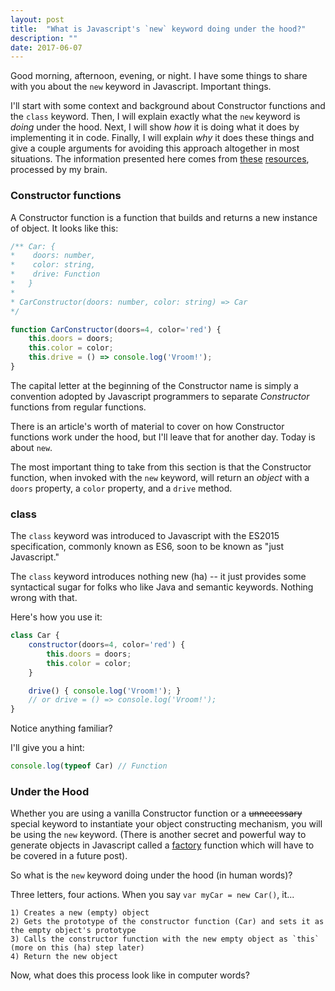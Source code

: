 ```yaml
---
layout: post
title:  "What is Javascript's `new` keyword doing under the hood?"
description: ""
date: 2017-06-07
---
```


Good morning, afternoon, evening, or night. I have some things to share with you about the `new` keyword in Javascript. Important things. 

I'll start with some context and background about Constructor functions and the `class` keyword. Then, I will explain exactly what the `new` keyword is *doing* under the hood. Next,
 I will show *how* it is doing what it does by implementing it in code. Finally, I will explain *why* it does these things and give a couple arguments for avoiding this approach altogether in most situations. The information presented here comes from [these](https://www.youtube.com/watch?v=Y3zzCY62NYc) [resources](https://medium.com/javascript-scene/javascript-factory-functions-vs-constructor-functions-vs-classes-2f22ceddf33e), processed by my brain. 

### Constructor functions
A Constructor function is a function that builds and returns a new instance of object. It looks like this: 

```javascript
/** Car: {
*    doors: number,
*    color: string,
*    drive: Function
*   }
*
* CarConstructor(doors: number, color: string) => Car
*/

function CarConstructor(doors=4, color='red') {
    this.doors = doors;
    this.color = color;
    this.drive = () => console.log('Vroom!');
}
```

The capital letter at the beginning of the Constructor name is simply a convention adopted by Javascript programmers to separate *Constructor* functions from regular functions. 

There is an article's worth of material to cover on how Constructor functions work under the hood, but I'll leave that for another day. Today is about `new`. 

The most important thing to take from this section is that the Constructor function, when invoked with the `new` keyword, will return an *object* with a `doors` property, a `color` property, and a `drive` method.

### **class**
The `class` keyword was introduced to Javascript with the ES2015 specification, commonly known as ES6, soon to be known as "just Javascript."

The `class` keyword introduces nothing new (ha) -- it just provides some syntactical sugar for folks who like Java and semantic keywords. Nothing wrong with that. 

Here's how you use it:

```javascript
class Car {
    constructor(doors=4, color='red') {
        this.doors = doors;
        this.color = color;
    }

    drive() { console.log('Vroom!'); }
    // or drive = () => console.log('Vroom!');
}

```

Notice anything familiar?

I'll give you a hint: 
```javascript
console.log(typeof Car) // Function 
```

### Under the Hood

Whether you are using a vanilla Constructor function or a <strike>unnecessary</strike> special keyword to instantiate your object constructing mechanism, you will be using the `new` keyword. (There is another secret and powerful way to generate objects in Javascript called a [factory](https://medium.com/javascript-scene/javascript-factory-functions-vs-constructor-functions-vs-classes-2f22ceddf33e) function which will have to be covered in a future post).

So what is the `new` keyword doing under the hood (in human words)?

Three letters, four actions. When you say `var myCar = new Car()`, it...

```
1) Creates a new (empty) object 
2) Gets the prototype of the constructor function (Car) and sets it as the empty object's prototype
3) Calls the constructor function with the new empty object as `this` (more on this (ha) step later)
4) Return the new object
```

Now, what does this process look like in computer words?

```javascript
```


<!--
OUTLINE 
[x] Brief intro to Constructor functions

[x] Brief intro to class keyword

[x] Javascript's `new` keyword does some interesting stuff under the hood (4 things - bulletted list)

[] reimplementing it in code 

[] why it does these things

[] where the new keyword came from 

[] why Constructor functions / classes might not be the best idea (instanceof, extends, class inheritance, tight coupling and rigid hierarchies) and how `new` can be a red flag

[] however, all of that being said, it is possible to use classes and sleep at night. 

[] so take this information with a grain of salt and always remember: use the right tool for the job and be consistent. 
-->
